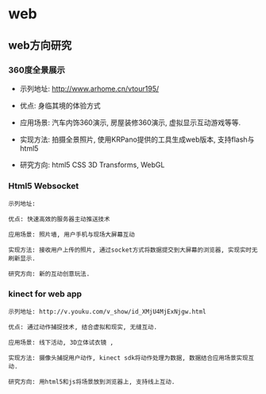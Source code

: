 web
===

web方向研究
-----------------------------------


### 360度全景展示
* 示列地址: http://www.arhome.cn/vtour195/

* 优点: 身临其境的体验方式

* 应用场景: 汽车内饰360演示, 房屋装修360演示, 虚拟显示互动游戏等等.

* 实现方法: 拍摄全景照片, 使用KRPano提供的工具生成web版本, 支持flash与html5

* 研究方向: html5 CSS 3D Transforms, WebGL


### Html5 Websocket

    示列地址: 

    优点: 快速高效的服务器主动推送技术

    应用场景: 照片墙, 用户手机与现场大屏幕互动

    实现方法: 接收用户上传的照片, 通过socket方式将数据提交到大屏幕的浏览器, 实现实时无刷新显示.

    研究方向: 新的互动创意玩法.


### kinect for web app

    示列地址: http://v.youku.com/v_show/id_XMjU4MjExNjgw.html

    优点: 通过动作捕捉技术, 结合虚拟和现实, 无缝互动.

    应用场景: 线下活动, 3D立体试衣镜 , 

    实现方法: 摄像头捕捉用户动作, kinect sdk将动作处理为数据, 数据结合应用场景实现互动.

    研究方向: 用html5和js将场景放到浏览器上, 支持线上互动.

     
    
    
